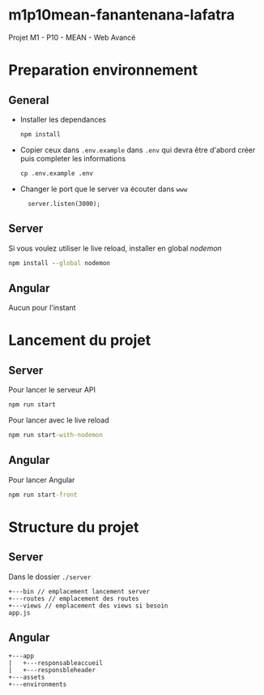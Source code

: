 # m1p10mean-fanantenana-lafatra
Projet M1 - P10 - MEAN - Web Avancé 


# Preparation environnement
## General 
- Installer les dependances
    ```cmd
    npm install
    ```
- Copier ceux dans `.env.example` dans `.env` qui devra être d'abord créer puis completer les informations
    ```cmd
    cp .env.example .env
    ```
- Changer le port que le server va écouter dans `www`
  ``` www ligne 28
    server.listen(3000); 

## Server
Si vous voulez utiliser le live reload, installer en global *nodemon*
```cmd
npm install --global nodemon
```
## Angular
Aucun pour l'instant 
# Lancement du projet
## Server
Pour lancer le serveur API
```cmd 
npm run start
```
Pour lancer avec le live reload
```cmd
npm run start-with-nodemon
```

## Angular
Pour lancer Angular
```cmd
npm run start-front
```

# Structure du projet
## Server 
Dans le dossier `./server`
```
+---bin // emplacement lancement server
+---routes // emplacement des routes
+---views // emplacement des views si besoin
app.js
```
## Angular

``` 
+---app
|   +---responsableaccueil
|   +---responsbleheader
+---assets
+---environments
```
